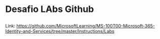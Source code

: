 # Desafio LAbs Github </p>
Link: https://github.com/MicrosoftLearning/MS-100T00-Microsoft-365-Identity-and-Services/tree/master/Instructions/Labs
